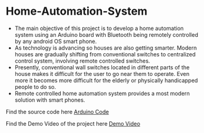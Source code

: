 # Home-Automation-System

* The main objective of this project is to develop a home automation system using an Arduino board with Bluetooth being remotely controlled by any android OS smart phone.
* As technology is advancing so houses are also getting smarter. Modern houses are gradually shifting from conventional switches to centralized control system, involving remote controlled switches.
* Presently, conventional wall switches located in different parts of the house makes it difficult for the user to go near them to operate. Even more it becomes more difficult for the elderly or physically handicapped people to do so.
* Remote controlled home automation system provides a most modern solution with smart phones.

Find the source code here [Arduino Code](home_automation.ino)

Find the Demo Video of the project here [Demo Video](DEMO_VIDEO.mp4)
